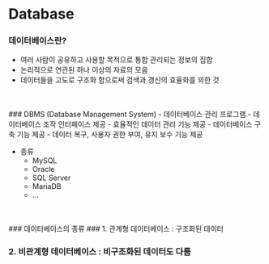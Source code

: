 # Database
### 데이터베이스란?
- 여러 사람이 공유하고 사용할 목적으로 통합 관리되는 정보의 집합
- 논리적으로 연관된 하나 이상의 자료의 모음
- 데이터들을 고도로 구조화 함으로써 검색과 갱신의 효율화를 꾀한 것
<br>
<br>
### DBMS (Database Management System)
- 데이터베이스 관리 프로그램
    - 데이터베이스 조작 인터페이스 제공
    - 효율적인 데이터 관리 기능 제공
    - 데이터베이스 구축 기능 제공
    - 데이터 복구, 사용자 권한 부여, 유지 보수 기능 제공

- 종류
    - MySQL
    - Oracle
    - SQL Server
    - MariaDB
    - ...
<br>
<br>
### 데이터베이스의 종류
### 1. 관계형 데이터베이스 : 구조화된 데이터

### 2. 비관계형 데이터베이스 : 비구조화된 데이터도 다룸
